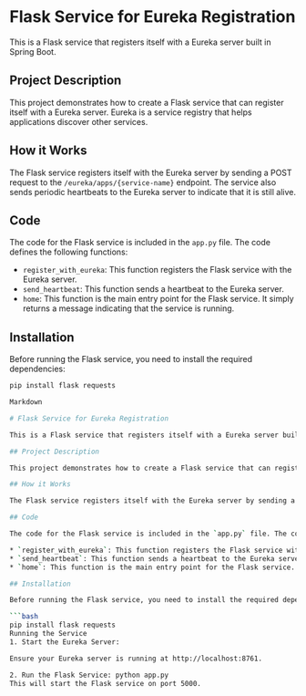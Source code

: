 # Flask Service for Eureka Registration

This is a Flask service that registers itself with a Eureka server built in Spring Boot.

## Project Description

This project demonstrates how to create a Flask service that can register itself with a Eureka server. Eureka is a service registry that helps applications discover other services.

## How it Works

The Flask service registers itself with the Eureka server by sending a POST request to the `/eureka/apps/{service-name}` endpoint. The service also sends periodic heartbeats to the Eureka server to indicate that it is still alive.

## Code

The code for the Flask service is included in the `app.py` file. The code defines the following functions:

* `register_with_eureka`: This function registers the Flask service with the Eureka server.
* `send_heartbeat`: This function sends a heartbeat to the Eureka server.
* `home`: This function is the main entry point for the Flask service. It simply returns a message indicating that the service is running.

## Installation

Before running the Flask service, you need to install the required dependencies:

```bash
pip install flask requests

Markdown

# Flask Service for Eureka Registration

This is a Flask service that registers itself with a Eureka server built in Spring Boot.

## Project Description

This project demonstrates how to create a Flask service that can register itself with a Eureka server. Eureka is a service registry that helps applications discover other services.

## How it Works

The Flask service registers itself with the Eureka server by sending a POST request to the `/eureka/apps/{service-name}` endpoint. The service also sends periodic heartbeats to the Eureka server to indicate that it is still alive.

## Code

The code for the Flask service is included in the `app.py` file. The code defines the following functions:

* `register_with_eureka`: This function registers the Flask service with the Eureka server.
* `send_heartbeat`: This function sends a heartbeat to the Eureka server.
* `home`: This function is the main entry point for the Flask service. It simply returns a message indicating that the service is running.

## Installation

Before running the Flask service, you need to install the required dependencies:

```bash
pip install flask requests
Running the Service
1. Start the Eureka Server:

Ensure your Eureka server is running at http://localhost:8761.

2. Run the Flask Service: python app.py
This will start the Flask service on port 5000.